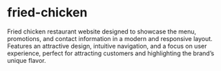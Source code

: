 # fried-chicken
Fried chicken restaurant website designed to showcase the menu, promotions, and contact information in a modern and responsive layout. Features an attractive design, intuitive navigation, and a focus on user experience, perfect for attracting customers and highlighting the brand’s unique flavor.
